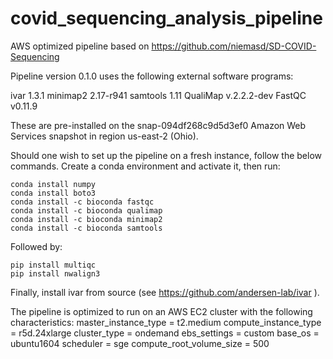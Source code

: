 # covid_sequencing_analysis_pipeline
AWS optimized pipeline based on https://github.com/niemasd/SD-COVID-Sequencing 

Pipeline version 0.1.0 uses the following external software programs:

ivar 1.3.1
minimap2 2.17-r941
samtools 1.11
QualiMap v.2.2.2-dev
FastQC v0.11.9

These are pre-installed on the snap-094df268c9d5d3ef0 Amazon Web Services snapshot in region us-east-2 (Ohio).

Should one wish to set up the pipeline on a fresh instance, follow the below commands.
Create a conda environment and activate it, then run:

```
conda install numpy 
conda install boto3
conda install -c bioconda fastqc
conda install -c bioconda qualimap
conda install -c bioconda minimap2
conda install -c bioconda samtools
```

Followed by:
```
pip install multiqc
pip install nwalign3
```

Finally, install ivar from source (see https://github.com/andersen-lab/ivar ).

The pipeline is optimized to run on an AWS EC2 cluster with the following characteristics:
master_instance_type = t2.medium
compute_instance_type = r5d.24xlarge
cluster_type = ondemand
ebs_settings = custom
base_os = ubuntu1604
scheduler = sge
compute_root_volume_size = 500
